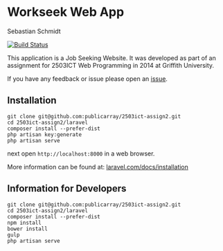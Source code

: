 # Workseek Web App
Sebastian Schmidt

[![Build Status](https://travis-ci.org/publicarray/2503ict-assign2.svg?branch=Laravel5)](https://travis-ci.org/publicarray/2503ict-assign2)

This application is a Job Seeking Website. It was developed as part of an assignment for 2503ICT Web Programming in 2014 at Griffith University.

If you have any feedback or issue please open an [issue](https://github.com/publicarray/2503ict-assign2/issues).

## Installation

```
git clone git@github.com:publicarray/2503ict-assign2.git
cd 2503ict-assign2/laravel
composer install --prefer-dist
php artisan key:generate
php artisan serve
```

next open `http://localhost:8000` in a web browser.

More information can be found at: [laravel.com/docs/installation](http://laravel.com/docs/installation)

## Information for Developers

```
git clone git@github.com:publicarray/2503ict-assign2.git
cd 2503ict-assign2/laravel
composer install --prefer-dist
npm install
bower install
gulp
php artisan serve
```

